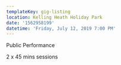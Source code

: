 ```yaml
---
templateKey: gig-listing
location: Kelling Heath Holiday Park
date: '1562958199'
datetime: 'Friday, July 12, 2019 7:00 PM'
---
```

Public Performance

2 x 45 mins sessions
